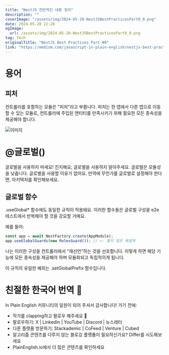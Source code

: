 ```yaml
---
title: "NestJS 전반적인 내용 정리"
description: ""
coverImage: "/assets/img/2024-05-20-NestJSBestPracticesPart0_0.png"
date: 2024-05-20 22:20
ogImage: 
  url: /assets/img/2024-05-20-NestJSBestPracticesPart0_0.png
tag: Tech
originalTitle: "NestJS Best Practices Part #0"
link: "https://medium.com/javascript-in-plain-english/nestjs-best-practices-0-9d4b0cd00631"
---
```



# 용어

## 피처

컨트롤러를 포함하는 모듈은 "피처"라고 부릅니다. 피처는 한 앱에서 다른 앱으로 이동할 수 있는 모듈로, 컨트롤러에 주입된 엔티티를 만족시키기 위해 필요한 모든 종속성을 제공해야 합니다.

![이미지](/assets/img/2024-05-20-NestJSBestPracticesPart0_0.png)

<div class="content-ad"></div>

# @글로벌()

글로벌을 사용하지 마세요! 진지해요; 글로벌을 사용하지 말아주세요. 글로벌은 모듈성을 낮춥니다. 글로벌을 사용할 이유가 없어요. 만약에 무언가를 글로벌로 설정해야 한다면, 아키텍처를 확인해보세요.

## 글로벌 함수

.useGlobal* 함수에도 동일한 규칙이 적용돼요. 이러한 함수들은 글로벌 구성을 e2e 테스트에서 반복해야 할 것을 강요할 거예요.

<div class="content-ad"></div>

예를 들어:

```js
const app = await NestFactory.create(AppModule);
app.useGlobalGuards(new RolesGuard()); // <- 좋지 않은 해결책
```

나는 이러한 구성을 컨트롤러에서 "재선언"하는 것을 선호합니다. 이렇게 하면 해당 기능에 모든 종속성을 제공해야 하며 모듈화되고 독립적이게 됩니다.

이 규칙의 유일한 예외는 .setGlobalPrefix 함수입니다.

<div class="content-ad"></div>

# 친절한 한국어 번역 🚀

In Plain English 커뮤니티의 일원이 되어 주셔서 감사합니다! 가기 전에:

- 작가를 clapping하고 팔로우 해주세요 ️👏️️
- 팔로우하기: X | LinkedIn | YouTube | Discord | 뉴스레터
- 다른 플랫폼 방문하기: Stackademic | CoFeed | Venture | Cubed
- 알고리즘 콘텐츠를 다루지 않는 블로깅 플랫폼이 필요하신가요? Differ를 시도해보세요
- PlainEnglish.io에서 더 많은 콘텐츠를 확인하세요